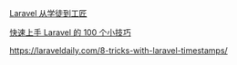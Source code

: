 [Laravel 从学徒到工匠](https://xueyuanjun.com/books/laravel-from-appreciate-to-artisan)

[快速上手 Laravel 的 100 个小技巧](https://learnku.com/laravel/t/45370)

https://laraveldaily.com/8-tricks-with-laravel-timestamps/